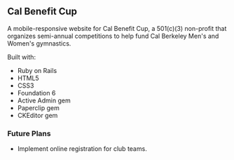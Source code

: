 ## Cal Benefit Cup

A mobile-responsive website for Cal Benefit Cup, a 501(c)(3) non-profit that organizes semi-annual competitions to help fund Cal Berkeley Men's and Women's gymnastics.

Built with:

* Ruby on Rails
* HTML5
* CSS3
* Foundation 6
* Active Admin gem
* Paperclip gem
* CKEditor gem

### Future Plans

* Implement online registration for club teams.
